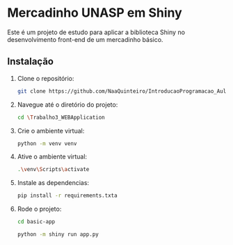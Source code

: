 # Mercadinho UNASP em Shiny
Este é um projeto de estudo para aplicar a biblioteca Shiny no desenvolvimento front-end de um mercadinho básico. 

## Instalação

1. Clone o repositório:
   ```bash
   git clone https://github.com/NaaQuinteiro/IntroducaoProgramacao_Aulas.git
   ```

2. Navegue até o diretório do projeto:
   ```bash
   cd \Trabalho3_WEBApplication
   ```

3. Crie o ambiente virtual:
   ```bash
   python -m venv venv
   ```
4. Ative o ambiente virtual:
   ```bash
   .\venv\Scripts\activate
   ```
5. Instale as dependencias:
   ```bash
   pip install -r requirements.txta
   ```
6. Rode o projeto:
   ```bash
   cd basic-app

   python -m shiny run app.py
   ```
